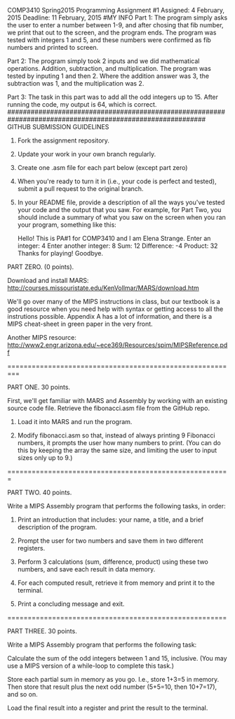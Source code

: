 COMP3410 Spring2015
Programming Assignment #1
Assigned: 4 February, 2015
Deadline: 11 February, 2015
#MY INFO
Part 1: The program simply asks the user to enter a number between 1-9, and after chosing that fib number, we print that
out to the screen, and the program ends. The program was tested with integers 1 and 5, and these numbers
were confirmed as fib numbers and printed to screen. 

Part 2: The program simply took 2 inputs and we did mathematical operations. Addition, subtraction, and multiplication.
The program was tested by inputing 1 and then 2. Where the addition answer was 3, the subtraction was 1, and the
multiplication was 2.

Part 3: The task in this part was to add all the odd integers up to 15. After running the code, my output is 64, which is correct.
###########################################################################################################
GITHUB SUBMISSION GUIDELINES
1. Fork the assignment repository.
2. Update your work in your own branch regularly.
3. Create one .asm file for each part below (except part zero)
4. When you're ready to turn it in (i.e., your code is perfect and tested), submit a pull request to the original branch.
5. In your README file, provide a description of all the ways you've tested your code and the output that you saw. For example, for Part Two, you should include a summary of what you saw on the screen when you ran your program, something like this:

   Hello! This is PA#1 for COMP3410 and I am Elena Strange.
   Enter an integer: 4
   Enter another integer: 8
   Sum: 12
   Difference: -4
   Product: 32
   Thanks for playing! Goodbye.


PART ZERO. (0 points).

Download and install MARS: http://courses.missouristate.edu/KenVollmar/MARS/download.htm

We'll go over many of the MIPS instructions in class, but our textbook
is a good resource when you need help with syntax or getting access to
all the instrutions possible. Appendix A has a lot of information, and
there is a MIPS cheat-sheet in green paper in the very front.

Another MIPS resource: 
http://www2.engr.arizona.edu/~ece369/Resources/spim/MIPSReference.pdf


=========================================================

PART ONE. 30 points.

First, we'll get familiar with MARS and Assembly by working with an
existing source code file. Retrieve the fibonacci.asm file from the
GitHub repo.

1. Load it into MARS and run the program. 

2. Modify fibonacci.asm so that, instead of always printing 9
Fibonacci numbers, it prompts the user how many numbers to print. (You
can do this by keeping the array the same size, and limiting the user
to input sizes only up to 9.)

=======================================================

PART TWO. 40 points.

Write a MIPS Assembly program that performs the following tasks, in order:

1. Print an introduction that includes: your name, a title, and a brief description of the program.

2. Prompt the user for two numbers and save them in two different registers.

3. Perform 3 calculations (sum, difference, product) using these two numbers, and save each result in data memory.

4. For each computed result, retrieve it from memory and print it to the terminal.

5. Print a concluding message and exit.

======================================================

PART THREE. 30 points.

Write a MIPS Assembly program that performs the following task:

Calculate the sum of the odd integers between 1 and 15, inclusive.
(You may use a MIPS version of a while-loop to complete this task.)

Store each partial sum in memory as you go. I.e., store 1+3=5 in memory. Then store that result plus the next odd number (5+5=10, then 10+7=17), and so on.

Load the final result into a register and print the result to the terminal.


